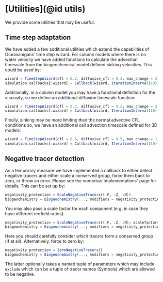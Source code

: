 # [Utilities](@id utils)

We provide some utilities that may be useful.

## Time step adaptation
We have added a few additional utilities which extend the capabilities of Oceananigans' time step wizard. For column models where there is no water velocity we have added functions to calculate the advection timescale from the biogeochemical model defined sinking velocities. This could be used by:
```julia
wizard = TimeStepWizard(cfl = 0.2, diffusive_cfl = 0.2, max_change = 2.0, min_change = 0.5, cell_advection_timescale = column_advection_timescale)
simulation.callbacks[:wizard] = Callback(wizard, IterationInterval(10))
```
Additionally, in a column model you may have a functional definition for the viscosity, so we define an additional diffusion timescale function:
```julia
wizard = TimeStepWizard(cfl = 0.2, diffusive_cfl = 0.2, max_change = 2.0, min_change = 0.5, cell_diffusion_timescale = column_diffusion_timescale, cell_advection_timescale = column_advection_timescale)
simulation.callbacks[:wizard] = Callback(wizard, IterationInterval(10))
```
Finally, sinking may be more limiting than the normal advective CFL conditions so, we have an additional cell advection timescale defined for 3D models:
```julia
wizard = TimeStepWizard(cfl = 0.6, diffusive_cfl = 0.5, max_change = 1.5, min_change = 0., cell_advection_timescale = sinking_advection_timescale)
simulation.callbacks[:wizard] = Callback(wizard, IterationInterval(10))
```

## Negative tracer detection
As a temporary measure we have implemented a callback to either detect negative tracers and either scale a conserved group, force them back to zero, or throw an error. Please see the numerical implementations' page for details. This can be set up by:
```julia
negativity_protection = ScaleNegativeTracers((:P, :Z, :N))
biogeochemistry = Biogeochemistry(...; modifiers = negativity_protection)
```
You may also pass a scale factor for each component (e.g. in case they have different redfield ratios):
```julia
negativity_protection = ScaleNegativeTracers((:P, :Z, :N); scalefactors = (1, 1, 2))
biogeochemistry = Biogeochemistry(...; modifiers = negativity_protection)
```
Here you should carefully consider which tracers form a conserved group (if at all). Alternatively, force to zero by:
```julia
negativity_protection = ZeroNegativeTracers()
biogeochemistry = Biogeochemistry(...; modifiers = negativity_protection)
```
The latter optionally takes a named tuple of parameters which may include `exclude` which can be a tuple of tracer names (Symbols) which are allowed to be negative.
